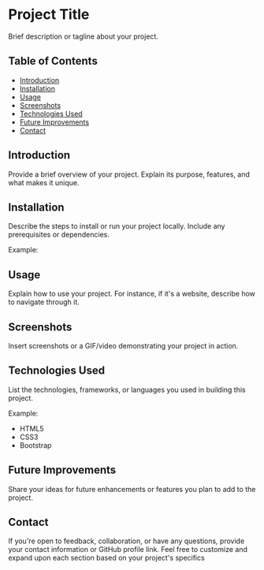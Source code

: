# Project Title

Brief description or tagline about your project.

## Table of Contents
- [Introduction](#introduction)
- [Installation](#installation)
- [Usage](#usage)
- [Screenshots](#screenshots)
- [Technologies Used](#technologies-used)
- [Future Improvements](#future-improvements)
- [Contact](#contact)

## Introduction
Provide a brief overview of your project. Explain its purpose, features, and what makes it unique.

## Installation
Describe the steps to install or run your project locally. Include any prerequisites or dependencies.

Example:
## Usage
Explain how to use your project. For instance, if it's a website, describe how to navigate through it.

## Screenshots
Insert screenshots or a GIF/video demonstrating your project in action.

## Technologies Used
List the technologies, frameworks, or languages you used in building this project.

Example:
- HTML5
- CSS3
- Bootstrap

## Future Improvements
Share your ideas for future enhancements or features you plan to add to the project.

## Contact
If you're open to feedback, collaboration, or have any questions, provide your contact information or GitHub profile link.
Feel free to customize and expand upon each section based on your project's specifics 
